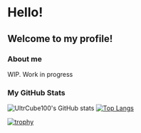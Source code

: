 <!--
**UltraCube100/UltraCube100** is a ✨ _special_ ✨ repository because its `README.md` (this file) appears on your GitHub profile.

Here are some ideas to get you started:

- 🔭 I’m currently working on ...
- 🌱 I’m currently learning ...
- 👯 I’m looking to collaborate on ...
- 🤔 I’m looking for help with ...
- 💬 Ask me about ...
- 📫 How to reach me: ...
- 😄 Pronouns: ...
- ⚡ Fun fact: ...
-->

# Hello!
## Welcome to my profile!
### About me
WIP. Work in progress

### My GitHub Stats

![UltrCube100's GitHub stats](https://github-readme-stats.vercel.app/api?username=UltraCube100&count_private=true&theme=onedark) [![Top Langs](https://github-readme-stats.vercel.app/api/top-langs/?username=UltraCube100&langs_count=10&layout=compact&hide=python)](https://github.com/anuraghazra/github-readme-stats)


[![trophy](https://github-profile-trophy.vercel.app/?username=UltraCube100&theme=onedark&no-frame=true)](https://github.com/ryo-ma/github-profile-trophy)

  
